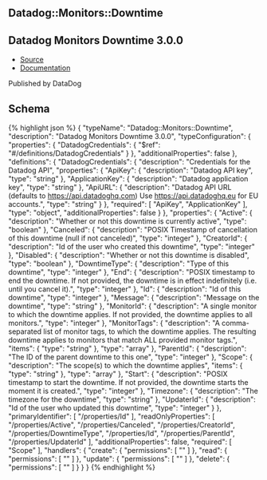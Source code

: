 
## Datadog::Monitors::Downtime

## Datadog Monitors Downtime 3.0.0

- [Source]() 
- [Documentation]()

Published by DataDog

## Schema
{% highlight json %}
{
    "typeName": "Datadog::Monitors::Downtime",
    "description": "Datadog Monitors Downtime 3.0.0",
    "typeConfiguration": {
        "properties": {
            "DatadogCredentials": {
                "$ref": "#/definitions/DatadogCredentials"
            }
        },
        "additionalProperties": false
    },
    "definitions": {
        "DatadogCredentials": {
            "description": "Credentials for the Datadog API",
            "properties": {
                "ApiKey": {
                    "description": "Datadog API key",
                    "type": "string"
                },
                "ApplicationKey": {
                    "description": "Datadog application key",
                    "type": "string"
                },
                "ApiURL": {
                    "description": "Datadog API URL (defaults to https://api.datadoghq.com) Use https://api.datadoghq.eu for EU accounts.",
                    "type": "string"
                }
            },
            "required": [
                "ApiKey",
                "ApplicationKey"
            ],
            "type": "object",
            "additionalProperties": false
        }
    },
    "properties": {
        "Active": {
            "description": "Whether or not this downtime is currently active",
            "type": "boolean"
        },
        "Canceled": {
            "description": "POSIX Timestamp of cancellation of this downtime (null if not canceled)",
            "type": "integer"
        },
        "CreatorId": {
            "description": "Id of the user who created this downtime",
            "type": "integer"
        },
        "Disabled": {
            "description": "Whether or not this downtime is disabled",
            "type": "boolean"
        },
        "DowntimeType": {
            "description": "Type of this downtime",
            "type": "integer"
        },
        "End": {
            "description": "POSIX timestamp to end the downtime. If not provided, the downtime is in effect indefinitely (i.e. until you cancel it).",
            "type": "integer"
        },
        "Id": {
            "description": "Id of this downtime",
            "type": "integer"
        },
        "Message": {
            "description": "Message on the downtime",
            "type": "string"
        },
        "MonitorId": {
            "description": "A single monitor to which the downtime applies. If not provided, the downtime applies to all monitors.",
            "type": "integer"
        },
        "MonitorTags": {
            "description": "A comma-separated list of monitor tags, to which the downtime applies. The resulting downtime applies to monitors that match ALL provided monitor tags.",
            "items": {
                "type": "string"
            },
            "type": "array"
        },
        "ParentId": {
            "description": "The ID of the parent downtime to this one",
            "type": "integer"
        },
        "Scope": {
            "description": "The scope(s) to which the downtime applies",
            "items": {
                "type": "string"
            },
            "type": "array"
        },
        "Start": {
            "description": "POSIX timestamp to start the downtime. If not provided, the downtime starts the moment it is created.",
            "type": "integer"
        },
        "Timezone": {
            "description": "The timezone for the downtime",
            "type": "string"
        },
        "UpdaterId": {
            "description": "Id of the user who updated this downtime",
            "type": "integer"
        }
    },
    "primaryIdentifier": [
        "/properties/Id"
    ],
    "readOnlyProperties": [
        "/properties/Active",
        "/properties/Canceled",
        "/properties/CreatorId",
        "/properties/DowntimeType",
        "/properties/Id",
        "/properties/ParentId",
        "/properties/UpdaterId"
    ],
    "additionalProperties": false,
    "required": [
        "Scope"
    ],
    "handlers": {
        "create": {
            "permissions": [
                ""
            ]
        },
        "read": {
            "permissions": [
                ""
            ]
        },
        "update": {
            "permissions": [
                ""
            ]
        },
        "delete": {
            "permissions": [
                ""
            ]
        }
    }
}
{% endhighlight %}
